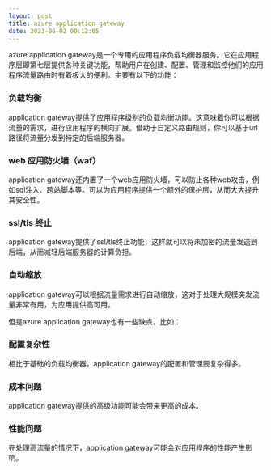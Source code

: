 ```yaml
---
layout: post
title: azure application gateway
date: 2023-06-02 00:12:05
---
```


azure application gateway是一个专用的应用程序负载均衡器服务。它在应用程序层即第七层提供各种关键功能，帮助用户在创建、配置、管理和监控他们的应用程序流量路由时有着极大的便利。主要有以下的功能：

### 负载均衡

application gateway提供了应用程序级别的负载均衡功能。这意味着你可以根据流量的需求，进行应用程序的横向扩展。借助于自定义路由规则，你可以基于url路径将流量分发到特定的后端服务器。

### web 应用防火墙（waf）

application gateway还内置了一个web应用防火墙，可以防止各种web攻击，例如sql注入、跨站脚本等。可以为应用程序提供一个额外的保护层，从而大大提升其安全性。

### ssl/tls 终止

application gateway提供了ssl/tls终止功能，这样就可以将未加密的流量发送到后端，从而减轻后端服务器的计算负担。

### 自动缩放

application gateway可以根据流量需求进行自动缩放，这对于处理大规模突发流量非常有用，为应用提供高可用。

但是azure application gateway也有一些缺点，比如：

### 配置复杂性

相比于基础的负载均衡器，application gateway的配置和管理要复杂得多。

### 成本问题

application gateway提供的高级功能可能会带来更高的成本。

### 性能问题

在处理高流量的情况下，application gateway可能会对应用程序的性能产生影响。
